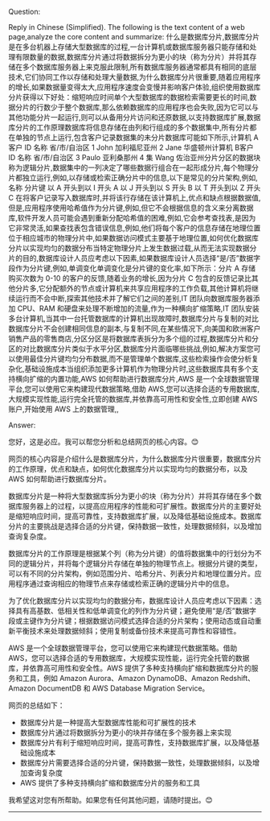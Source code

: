 Question:

Reply in Chinese (Simplified).
The following is the text content of a web page,analyze the core content and summarize:
什么是数据库分片,数据库分片是在多台机器上存储大型数据库的过程,一台计算机或数据库服务器只能存储和处理有限数量的数据,数据库分片通过将数据拆分为更小的块（称为分片）并将其存储在多个数据库服务器上来克服此限制,所有数据库服务器通常都具有相同的底层技术,它们协同工作以存储和处理大量数据,为什么数据库分片很重要,随着应用程序的增长,如果数据量变得太大,应用程序速度会变慢并影响客户体验,组织使用数据库分片获得以下好处：缩短响应时间单个大型数据库的数据检索需要更长的时间,数据分片的行数少于整个数据库,那么依赖数据库的应用程序也会失败,因为它可以与其他功能分片一起运行,则可以从备用分片访问和还原数据,以支持数据库扩展,数据库分片的工作原理数据库将信息存储在由列和行组成的多个数据集中,所有分片都在单独的节点上运行,包含客户记录数据集的未分片数据库可能如下所示,计算机 A客户 ID	名称	省/市/自治区
1	John	加利福尼亚州
2	Jane	华盛顿州计算机 B客户 ID	名称	省/市/自治区
3	Paulo	亚利桑那州
4 集	Wang	佐治亚州分片分区的数据块称为逻辑分片,数据集中的一列决定了哪些数据行组合在一起形成分片,每个物理分片都独立运行,例如,以存储或检索正确分片中的信息,以下是常见的分片架构,例如,名称	分片键
以 A 开头到以 I 开头	A
以 J 开头到以 S 开头	B
以 T 开头到以 Z 开头	C 在将客户记录写入数据库时,并将该行存储在该计算机上,优点和缺点根据数据值,但是,应用程序使用哈希值作为分片键,例如,但它不会根据信息的含义来分离数据库,软件开发人员可能会遇到重新分配哈希值的困难,例如,它会参考查找表,是因为它非常灵活,如果查找表包含错误信息,例如,他们将每个客户的信息存储在地理位置位于相应城市的物理分片中,如果数据访问模式主要基于地理位置,如何优化数据库分片以实现均匀的数据分布当特定物理分片上发生数据过载,从而无法实现数据分片的目的,数据库设计人员应考虑以下因素,如果数据库设计人员选择“是/否”数据字段作为分片键,例如,单调变化单调变化是分片键的变化率,如下所示：分片 A 存储购买次数为 0-10 的客户的反馈,随着业务的增长,因为分片 C 包含的反馈记录比其他分片多,它分配额外的节点或计算机来共享应用程序的工作负载,其他计算机将继续运行而不会中断,探索其他技术并了解它们之间的差别,IT 团队向数据库服务器添加 CPU、RAM 和硬盘来处理不断增加的流量,作为一种横向扩缩策略,IT 团队安装多台计算机,当其中一台托管数据库的计算机出现故障时,数据库分片与复制的对比数据库分片不会创建相同信息的副本,与复制不同,在某些情况下,向美国和欧洲客户销售产品的零售商店,分区分区是将数据库表拆分为多个组的过程,数据库分片和分区的对比数据库分片类似于水平分区,数据库分片面临哪些挑战,例如,解决方案您可以使用最佳分片键均匀分布数据,而不是管理单个数据库,这些检索操作会使分析复杂化,基础设施成本当组织添加更多计算机作为物理分片时,这些数据库具有多个支持横向扩缩的内置功能,AWS 如何帮助进行数据库分片,AWS 是一个全球数据管理平台,您可以使用它来构建现代数据策略,借助 AWS,您可以选择合适的专用数据库,大规模实现性能,运行完全托管的数据库,并依靠高可用性和安全性,立即创建 AWS 账户,开始使用 AWS 上的数据管理,,

Answer:

您好，这是必应。我可以帮您分析和总结网页的核心内容。😊

网页的核心内容是介绍什么是数据库分片，为什么数据库分片很重要，数据库分片的工作原理，优点和缺点，如何优化数据库分片以实现均匀的数据分布，以及 AWS 如何帮助进行数据库分片。

数据库分片是一种将大型数据库拆分为更小的块（称为分片）并将其存储在多个数据库服务器上的过程，以提高应用程序的性能和可扩展性。数据库分片的主要好处是缩短响应时间，提高可靠性，支持数据库扩展，以及降低基础设施成本。数据库分片的主要挑战是选择合适的分片键，保持数据一致性，处理数据倾斜，以及增加查询复杂度。

数据库分片的工作原理是根据某个列（称为分片键）的值将数据集中的行划分为不同的逻辑分片，并将每个逻辑分片存储在单独的物理节点上。根据分片键的类型，可以有不同的分片架构，例如范围分片、哈希分片、列表分片和地理位置分片。应用程序通过查询相应的物理节点来存储或检索正确的逻辑分片中的信息。

为了优化数据库分片以实现均匀的数据分布，数据库设计人员应考虑以下因素：选择具有高基数、低相关性和低单调变化的列作为分片键；避免使用“是/否”数据字段或主键作为分片键；根据数据访问模式选择合适的分片架构；使用动态或自动重新平衡技术来处理数据倾斜；使用复制或备份技术来提高可靠性和容错性。

AWS 是一个全球数据管理平台，您可以使用它来构建现代数据策略。借助 AWS，您可以选择合适的专用数据库，大规模实现性能，运行完全托管的数据库，并依靠高可用性和安全性。AWS 提供了多种支持横向扩缩和数据库分片的服务和工具，例如 Amazon Aurora、Amazon DynamoDB、Amazon Redshift、Amazon DocumentDB 和 AWS Database Migration Service。

网页的总结如下：

- 数据库分片是一种提高大型数据库性能和可扩展性的技术
- 数据库分片通过将数据拆分为更小的块并存储在多个服务器上来实现
- 数据库分片有利于缩短响应时间，提高可靠性，支持数据库扩展，以及降低基础设施成本
- 数据库分片需要选择合适的分片键，保持数据一致性，处理数据倾斜，以及增加查询复杂度
- AWS 提供了多种支持横向扩缩和数据库分片的服务和工具

我希望这对您有所帮助。如果您有任何其他问题，请随时提出。😊


<hr/>

